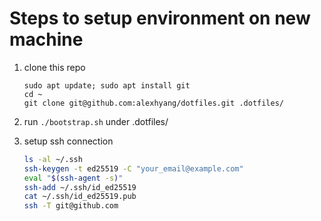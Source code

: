 # Steps to setup environment on new machine
1.  clone this repo
    ```
    sudo apt update; sudo apt install git
    cd ~
    git clone git@github.com:alexhyang/dotfiles.git .dotfiles/
    ```

1.  run `./bootstrap.sh` under .dotfiles/

1.  setup ssh connection
    ```sh
    ls -al ~/.ssh
    ssh-keygen -t ed25519 -C "your_email@example.com"
    eval "$(ssh-agent -s)"
    ssh-add ~/.ssh/id_ed25519
    cat ~/.ssh/id_ed25519.pub
    ssh -T git@github.com
    ```

